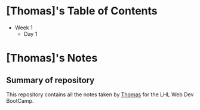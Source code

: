 # [Thomas]'s Table of Contents
* Week 1
  * Day 1


# [Thomas]'s Notes

## Summary of repository

This repository contains all the notes taken by [Thomas](https://github.com/verrixkio) for the LHL Web Dev BootCamp.

